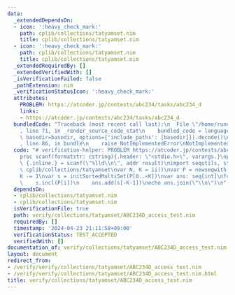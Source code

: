 ```yaml
---
data:
  _extendedDependsOn:
  - icon: ':heavy_check_mark:'
    path: cplib/collections/tatyamset.nim
    title: cplib/collections/tatyamset.nim
  - icon: ':heavy_check_mark:'
    path: cplib/collections/tatyamset.nim
    title: cplib/collections/tatyamset.nim
  _extendedRequiredBy: []
  _extendedVerifiedWith: []
  _isVerificationFailed: false
  _pathExtension: nim
  _verificationStatusIcon: ':heavy_check_mark:'
  attributes:
    PROBLEM: https://atcoder.jp/contests/abc234/tasks/abc234_d
    links:
    - https://atcoder.jp/contests/abc234/tasks/abc234_d
  bundledCode: "Traceback (most recent call last):\n  File \"/home/runner/.local/lib/python3.10/site-packages/onlinejudge_verify/documentation/build.py\"\
    , line 71, in _render_source_code_stat\n    bundled_code = language.bundle(stat.path,\
    \ basedir=basedir, options={'include_paths': [basedir]}).decode()\n  File \"/home/runner/.local/lib/python3.10/site-packages/onlinejudge_verify/languages/nim.py\"\
    , line 86, in bundle\n    raise NotImplementedError\nNotImplementedError\n"
  code: "# verification-helper: PROBLEM https://atcoder.jp/contests/abc234/tasks/abc234_d\n\
    proc scanf(formatstr: cstring){.header: \"<stdio.h>\", varargs.}\nproc ii(): int\
    \ {.inline.} = scanf(\"%lld\\n\", addr result)\nimport sequtils, strutils\nimport\
    \ cplib/collections/tatyamset\nvar N, K = ii()\nvar P = newseqwith(N, ii())\n\
    K -= 1\nvar s = initSortedMultiSet(P[0..<K])\nvar ans: seq[int]\nfor i in K..<N:\n\
    \    s.incl(P[i])\n    ans.add(s[-K-1])\necho ans.join(\"\\n\")\n"
  dependsOn:
  - cplib/collections/tatyamset.nim
  - cplib/collections/tatyamset.nim
  isVerificationFile: true
  path: verify/collections/tatyamset/ABC234D_access_test.nim
  requiredBy: []
  timestamp: '2024-04-23 21:11:58+09:00'
  verificationStatus: TEST_ACCEPTED
  verifiedWith: []
documentation_of: verify/collections/tatyamset/ABC234D_access_test.nim
layout: document
redirect_from:
- /verify/verify/collections/tatyamset/ABC234D_access_test.nim
- /verify/verify/collections/tatyamset/ABC234D_access_test.nim.html
title: verify/collections/tatyamset/ABC234D_access_test.nim
---
```

